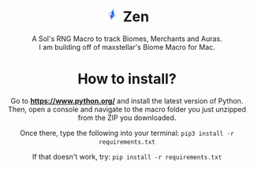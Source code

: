 <div align="center" style="text-align: center;">
<h1><img src="zen.png" height="30px">  Zen</h1>
<p> A Sol's RNG Macro to track Biomes, Merchants and Auras.<br>I am building off of maxstellar's Biome Macro for Mac.</p>

# How to install?
Go to **https://www.python.org/** and install the latest version of Python.
Then, open a console and navigate to the macro folder you just unzipped from the ZIP you downloaded.

Once there, type the following into your terminal:
`pip3 install -r requirements.txt`

If that doesn't work, try:
`pip install -r requirements.txt`
